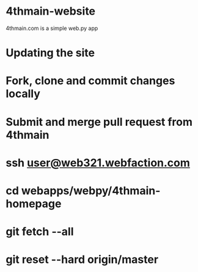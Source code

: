 4thmain-website
===============

4thmain.com is a simple web.py app

Updating the site
=================

# Fork, clone and commit changes locally
# Submit and merge pull request from 4thmain
# ssh user@web321.webfaction.com
# cd webapps/webpy/4thmain-homepage
# git fetch  --all
# git reset --hard origin/master
